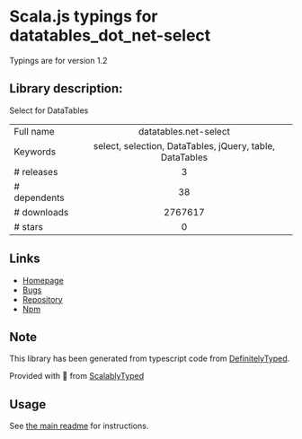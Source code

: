 
# Scala.js typings for datatables_dot_net-select

Typings are for version 1.2

## Library description:
Select for DataTables

|                    |                 |
| ------------------ | :-------------: |
| Full name          | datatables.net-select |
| Keywords           | select, selection, DataTables, jQuery, table, DataTables |
| # releases         | 3 |
| # dependents       | 38 |
| # downloads        | 2767617 |
| # stars            | 0 |

## Links
- [Homepage](https://datatables.net)
- [Bugs](https://datatables.net/forums)
- [Repository](https://github.com/DataTables/Dist-DataTables-Select)
- [Npm](https://www.npmjs.com/package/datatables.net-select)
    


## Note
This library has been generated from typescript code from [DefinitelyTyped](https://definitelytyped.org).

Provided with :purple_heart: from [ScalablyTyped](https://github.com/oyvindberg/ScalablyTyped)

## Usage
See [the main readme](../../readme.md) for instructions.


